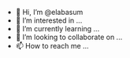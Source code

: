 - 👋 Hi, I’m @elabasum
- 👀 I’m interested in ...
- 🌱 I’m currently learning ...
- 💞️ I’m looking to collaborate on ...
- 📫 How to reach me ...

<!---
elabasum/elabasum is a ✨ special ✨ repository because its `README.md` (this file) appears on your GitHub profile.
You can click the Preview link to take a look at your changes.
--->
